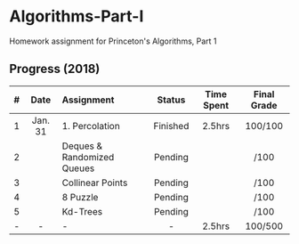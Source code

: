 # Algorithms-Part-I
Homework assignment for Princeton's Algorithms, Part 1

## Progress (2018)
|#|Date|Assignment|Status|Time Spent|Final Grade|
|-|:--:|:---------|:----:|:--------:|:---------:|
|1|Jan. 31|1. Percolation|Finished|2.5hrs|100/100|
|2| |Deques & Randomized Queues|Pending||/100|
|3| |Collinear Points|Pending||/100|
|4| |8 Puzzle|Pending||/100|
|5| |Kd-Trees|Pending||/100|
|-|-|-|-|2.5hrs|100/500|

